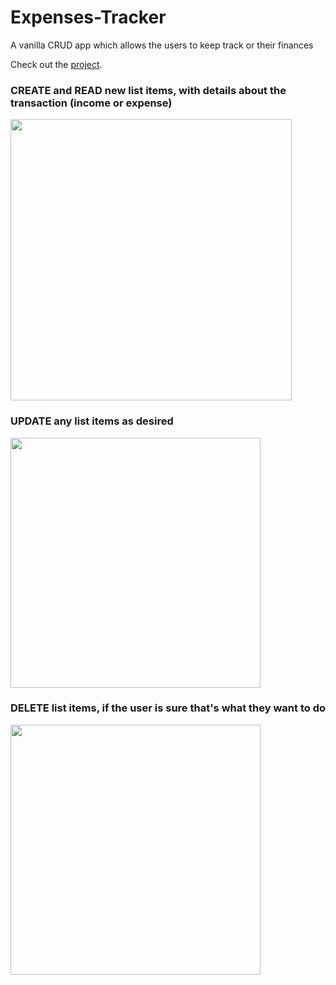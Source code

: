 # Expenses-Tracker
 
A vanilla CRUD app which allows the users to keep track or their finances

Check out the [project](https://inomniaparatus-wd.github.io/Expense%20Tracker).

### **CREATE** and **READ** new list items, with details about the transaction (income or expense)
<img src="https://user-images.githubusercontent.com/78725314/223628930-d80ec2e7-c666-4ac3-993f-898460f35561.jpg" width=450px/>

### **UPDATE** any list items as desired
<img src="https://user-images.githubusercontent.com/78725314/223633197-58a70a3f-2f87-4f8d-bd04-a0a5e910b102.jpg" width=400px />

### **DELETE** list items, if the user is sure that's what they want to do
<img src="https://user-images.githubusercontent.com/78725314/223629799-b57ea6f4-efa5-41d5-821c-2eb0c981eeba.jpg" width=400px />
